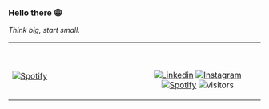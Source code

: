  ### Hello there 😁
_Think big, start small._

<table width="100%"> 
  <tr>
  <td width="50%">
      
&nbsp; <br> [![Spotify](https://novatorem.vercel.app/api/spotify)](https://open.spotify.com/user/a0wfd87oxfueohksgkzobwzeq?si=92f4a2dd00eb4b1e)


  </td>
  <td width="50%">

<br><p align="center">[![Linkedin](https://img.shields.io/badge/-Mhmmdhnf-blue?style=flat-square&labelColor=gray&logo=Linkedin&logoColor=white&link=https://www.linkedin.com/in/mhmmdhnf/)](https://www.linkedin.com/in/mhmmdhnf/)
[![Instagram](https://img.shields.io/badge/-@mhmmdhnf-purple?style=flat-square&labelColor=gray&logo=instagram&logoColor=white&link=https://instagram.com/mhmmdhnf/)](https://instagram.com/mhmmdhnf)
[![Spotify](https://img.shields.io/badge/-mhmmdhnf-green?style=flat-square&labelColor=gray&logo=spotify&logoColor=white&link=https://open.spotify.com/user/a0wfd87oxfueohksgkzobwzeq?si=6460251762834cd0)](https://open.spotify.com/user/a0wfd87oxfueohksgkzobwzeq?si=6460251762834cd0)
![visitors](https://visitor-badge.laobi.icu/badge?page_id=dontbeasalad)
</p>
  </td>
  </table>

[//]: <> (The `&nbsp;` is to have Aphelion take up more space)
[//]: <> (Old Visits: https://badges.pufler.dev/visits/novatorem/novatorem?logo=GitHub&label=github%20visits&color=336699&logoColor=white&style=flat-square)
